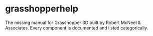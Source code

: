 # grasshopperhelp
The missing manual for Grasshopper 3D built by Robert McNeel & Associates.
Every component is documented and listed categorically.
